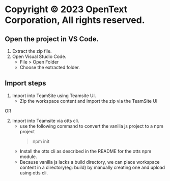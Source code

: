 # Copyright © 2023 OpenText Corporation, All rights reserved.

## Open the project in VS Code.
1. Extract the zip file.
2. Open Visual Studio Code.
    - File > Open Folder
    - Choose the extracted folder.

## Import steps
1. Import into TeamSite using Teamsite UI.
    - Zip the workspace content and import the zip via the TeamSite UI

OR

2. Import into Teamsite via otts cli.
    - use the following command to convert the vanilla js project to a npm project
        > npm init
    - Install the otts cli as described in the README for the otts npm module.
    - Because vanilla js lacks a build directory, we can place workspace content in a directory(eg: build) by manually creating one and upload using otts cli.